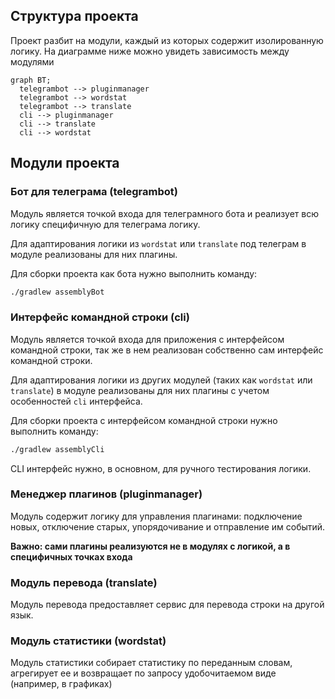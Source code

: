 ## Структура проекта

Проект разбит на модули, каждый из которых содержит изолированную логику. 
На диаграмме ниже можно увидеть зависимость между модулями

```mermaid
graph BT;
  telegrambot --> pluginmanager
  telegrambot --> wordstat
  telegrambot --> translate
  cli --> pluginmanager
  cli --> translate
  cli --> wordstat
```

## Модули проекта

### Бот для телеграма (telegrambot)

Модуль является точкой входа для телеграмного бота и реализует всю логику специфичную для телеграма логику. 

Для адаптирования логики из `wordstat` или `translate` под телеграм в модуле реализованы для них плагины.

Для сборки проекта как бота нужно выполнить команду:

```bash
./gradlew assemblyBot
```

### Интерфейс командной строки (cli)

Модуль является точкой входа для приложения с интерфейсом командной строки, так же в нем реализован собственно сам интерфейс командной строки.

Для адаптирования логики из других модулей (таких как `wordstat` или `translate`) в модуле реализованы для них плагины с учетом особенностей `cli` интерфейса.

Для сборки проекта с интерфейсом командной строки нужно выполнить команду:

```bash
./gradlew assemblyCli
```

CLI интерфейс нужно, в основном, для ручного тестирования логики.

### Менеджер плагинов (pluginmanager)

Модуль содержит логику для управления плагинами: подключение новых, отключение старых, упорядочивание и отправление им событий.

**Важно: сами плагины реализуются не в модулях с логикой, а в специфичных точках входа**

### Модуль перевода (translate)

Модуль перевода предоставляет сервис для перевода строки на другой язык.

### Модуль статистики (wordstat)

Модуль статистики собирает статистику по переданным словам, агрегирует ее и возвращает по запросу удобочитаемом виде (например, в графиках)